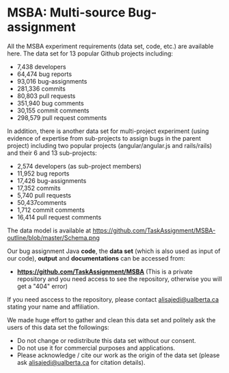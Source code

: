 # MSBA: Multi-source Bug-assignment
All the MSBA experiment requirements (data set, code, etc.) are available here.
The data set for 13 popular Github projects including:
- 7,438 developers
- 64,474 bug reports
- 93,016 bug-assignments
- 281,336 commits
- 80,803 pull requests
- 351,940 bug comments
- 30,155 commit comments
- 298,579 pull request comments

In addition, there is another data set for multi-project experiment (using evidence of expertise from sub-projects to assign bugs in the parent project) including two popular projects (angular/angular.js and rails/rails) and their 6 and 13 sub-projects:
- 2,574 developers (as sub-project members)
- 11,952 bug reports
- 17,426 bug-assignments
- 17,352 commits
- 5,740 pull requests
- 50,437comments
- 1,712 commit comments
- 16,414 pull request comments

The data model is available at https://github.com/TaskAssignment/MSBA-outline/blob/master/Schema.png

Our bug assignment Java **code**, the **data set** (which is also used as input of our code), **output** and **documentations** can be accessed from: 

- **https://github.com/TaskAssignment/MSBA**
(This is a private repository and you need access to see the repository, otherwise you will get a "404" error)

If you need asccess to the repository, please contact alisajedi@ualberta.ca stating your name and affiliation.

We made huge effort to gather and clean this data set and politely ask the users of this data set the followings:
- Do not change or redistribute this data set without our consent.
- Do not use it for commercial purposes and applications.
- Please acknowledge / cite our work as the origin of the data set (please ask alisajedi@ualberta.ca for citation details).
